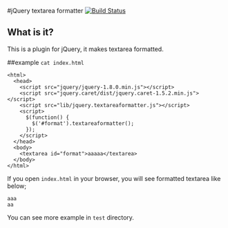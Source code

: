 #jQuery textarea formatter
[![Build Status](https://travis-ci.org/hogehiga/jquery-textarea-formatter.png?branch=master)](https://travis-ci.org/hogehiga/jquery-textarea-formatter)
## What is it?
This is a plugin for jQuery, it makes textarea formatted.

##example
`cat index.html`

    <html>
      <head>
        <script src="jquery/jquery-1.8.0.min.js"></script>
        <script src="jquery.caret/dist/jquery.caret-1.5.2.min.js"></script>
        <script src="lib/jquery.textareaformatter.js"></script>
        <script>
          $(function() {
            $('#format').textareaformatter();
          });
        </script>
      </head>
      <body>
        <textarea id="format">aaaaa</textarea>
      </body>
    </html>

If you open `index.html` in your browser, you will see formatted textarea like below;

    aaa
    aa

You can see more example in `test` directory.
